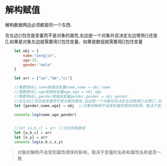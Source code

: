 # 解构赋值

解构数据两边必须都是同一个东西.

在左边{}包住是变量而不是对象的属性,右边是一个对象并且决定左边使用{}还是[],如果是对象左边就需要用{}包住变量，如果是数组就需要用[]包住变量

```javascript
    let obj = {
        name:"pengjin",
        age:33,
        gender:"male"
    }

    let arr = ["aa","bb","cc"]

    //需要把obj.name赋值给变量name,name = obj.name
    //需要把obj.age赋值给变量age,age = obj.age
    //需要把obj.gender赋值给变量gender,gender = obj.gender
    //在左边{}包住是变量而不是对象的属性,右边是一个对象并且决定左边使用{}还是[],如果是对象左边就需要用{}包住变量，如果是数组就需要用[]包住变量
    let {gender,name,age} = obj  //对象的解构不会受到属性顺序的影响，取决于变量的名称和属性名称是否一致
    
    console.log(name,age,gender)


    //let {a,b,c} = arr //无法获取数组
    let [a,b,c] = arr 
    let [x,y] = arr 
    console.log(a,b,c,x,y)
```

> 对象的解构不会受到属性顺序的影响，取决于变量的名称和属性名称是否一致
